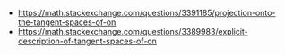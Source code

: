 - https://math.stackexchange.com/questions/3391185/projection-onto-the-tangent-spaces-of-on
- https://math.stackexchange.com/questions/3389983/explicit-description-of-tangent-spaces-of-on

